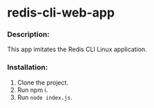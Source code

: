 # redis-cli-web-app

### Description:
This app imitates the Redis CLI Linux application.

### Installation:
1. Clone the project.
2. Run npm i.
3. Run `node index.js`.


